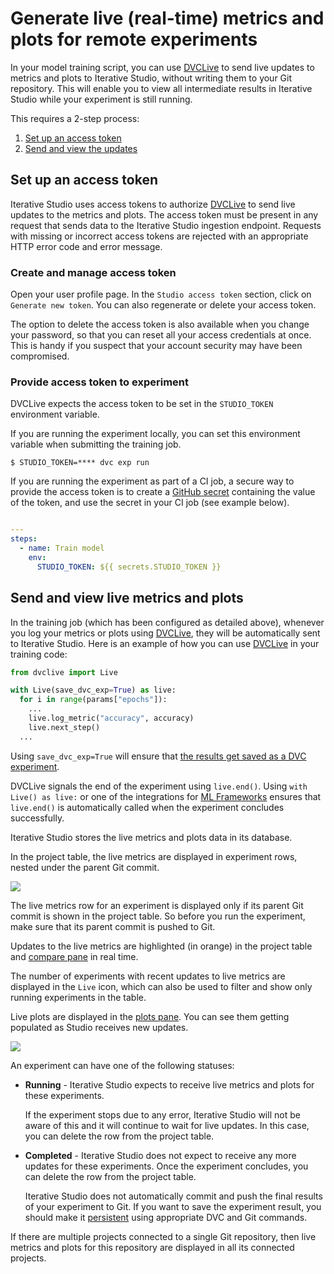 # Generate live (real-time) metrics and plots for remote experiments

In your model training script, you can use [DVCLive] to send live updates to
metrics and plots to Iterative Studio, without writing them to your Git
repository. This will enable you to view all intermediate results in Iterative
Studio while your experiment is still running.

This requires a 2-step process:

1. [Set up an access token](#set-up-an-access-token)
2. [Send and view the updates](#send-and-view-live-metrics-and-plots)

## Set up an access token

Iterative Studio uses access tokens to authorize [DVCLive] to send live updates
to the metrics and plots. The access token must be present in any request that
sends data to the Iterative Studio ingestion endpoint. Requests with missing or
incorrect access tokens are rejected with an appropriate HTTP error code and
error message.

### Create and manage access token

Open your user profile page. In the `Studio access token` section, click on
`Generate new token`. You can also regenerate or delete your access token.

The option to delete the access token is also available when you change your
password, so that you can reset all your access credentials at once. This is
handy if you suspect that your account security may have been compromised.

### Provide access token to experiment

DVCLive expects the access token to be set in the `STUDIO_TOKEN` environment
variable.

If you are running the experiment locally, you can set this environment variable
when submitting the training job.

```cli
$ STUDIO_TOKEN=**** dvc exp run
```

If you are running the experiment as part of a CI job, a secure way to provide
the access token is to create a
[GitHub secret](https://docs.github.com/en/actions/security-guides/encrypted-secrets)
containing the value of the token, and use the secret in your CI job (see
example below).

```yaml

---
steps:
  - name: Train model
    env:
      STUDIO_TOKEN: ${{ secrets.STUDIO_TOKEN }}
```

## Send and view live metrics and plots

In the training job (which has been configured as detailed above), whenever you
log your metrics or plots using [DVCLive], they will be automatically sent to
Iterative Studio. Here is an example of how you can use [DVCLive] in your
training code:

```py
from dvclive import Live

with Live(save_dvc_exp=True) as live:
  for i in range(params["epochs"]):
    ...
    live.log_metric("accuracy", accuracy)
    live.next_step()
  ...
```

<admon>

Using `save_dvc_exp=True` will ensure that
[the results get saved as a DVC experiment](/doc/dvclive/how-it-works#track-the-results).

</admon>

<admon type="tip">

DVCLive signals the end of the experiment using `live.end()`. Using
`with Live() as live:` or one of the integrations for
[ML Frameworks](/doc/dvclive/api-reference/ml-frameworks) ensures that
`live.end()` is automatically called when the experiment concludes successfully.

</admon>

Iterative Studio stores the live metrics and plots data in its database.

In the project table, the live metrics are displayed in experiment rows, nested
under the parent Git commit.

![](https://static.iterative.ai/img/studio/live_metrics.gif)

<admon>

The live metrics row for an experiment is displayed only if its parent Git
commit is shown in the project table. So before you run the experiment, make
sure that its parent commit is pushed to Git.

</admon>

Updates to the live metrics are highlighted (in orange) in the project table and
[compare pane](/doc/studio/user-guide/projects-and-experiments/visualize-and-compare#compare-experiments)
in real time.

The number of experiments with recent updates to live metrics are displayed in
the `Live` icon, which can also be used to filter and show only running
experiments in the table.

Live plots are displayed in the
[plots pane](/doc/studio/user-guide/projects-and-experiments/visualize-and-compare#how-to-generate-plots).
You can see them getting populated as Studio receives new updates.

![](https://static.iterative.ai/img/studio/live_plots.gif)

An experiment can have one of the following statuses:

- **Running** - Iterative Studio expects to receive live metrics and plots for
  these experiments.

  <admon type="warn">

  If the experiment stops due to any error, Iterative Studio will not be aware
  of this and it will continue to wait for live updates. In this case, you can
  delete the row from the project table.

  </admon>

- **Completed** - Iterative Studio does not expect to receive any more updates
  for these experiments. Once the experiment concludes, you can delete the row
  from the project table.

  <admon type="warn">

  Iterative Studio does not automatically commit and push the final results of
  your experiment to Git. If you want to save the experiment result, you should
  make it [persistent] using appropriate DVC and Git commands.

  </admon>

<admon>

If there are multiple projects connected to a single Git repository, then live
metrics and plots for this repository are displayed in all its connected
projects.

</admon>

[dvclive]: /doc/dvclive
[persistent]: /doc/user-guide/experiment-management/persisting-experiments

